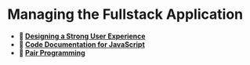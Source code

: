 # Managing the Fullstack Application
* **📖 [Designing a Strong User Experience](https://codeworksacademy.com/fs-student-guide/resources/wk7/03-Creating-Good-UX)**
* **📖 [Code Documentation for JavaScript](https://codeworksacademy.com/fs-student-guide/resources/wk7/02-JSDocs)**
* **📖 [Pair Programming](https://codeworksacademy.com/fs-student-guide/resources/wk7/01-Pair-Programming)**

